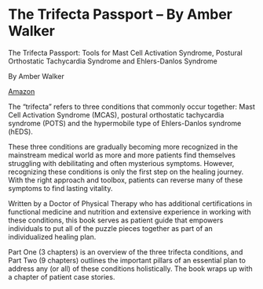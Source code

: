 <!--
source: https://www.amazon.com/Trifecta-Passport-Orthostatic-Tachycardia-Ehlers-Danlos-ebook/dp/B08TV8PTBP
tags: book
-->

# The Trifecta Passport – By Amber Walker

The Trifecta Passport: Tools for Mast Cell Activation Syndrome, Postural Orthostatic Tachycardia Syndrome and Ehlers-Danlos Syndrome

By Amber Walker

[Amazon](https://www.amazon.com/Trifecta-Passport-Orthostatic-Tachycardia-Ehlers-Danlos-ebook/dp/B08TV8PTBP)

The “trifecta” refers to three conditions that commonly occur together: Mast Cell Activation Syndrome (MCAS), postural orthostatic tachycardia syndrome (POTS) and the hypermobile type of Ehlers-Danlos syndrome (hEDS).

These three conditions are gradually becoming more recognized in the mainstream medical world as more and more patients find themselves struggling with debilitating and often mysterious symptoms. However, recognizing these conditions is only the first step on the healing journey. With the right approach and toolbox, patients can reverse many of these symptoms to find lasting vitality.

Written by a Doctor of Physical Therapy who has additional certifications in functional medicine and nutrition and extensive experience in working with these conditions, this book serves as patient guide that empowers individuals to put all of the puzzle pieces together as part of an individualized healing plan.

Part One (3 chapters) is an overview of the three trifecta conditions, and Part Two (9 chapters) outlines the important pillars of an essential plan to address any (or all) of these conditions holistically. The book wraps up with a chapter of patient case stories.

